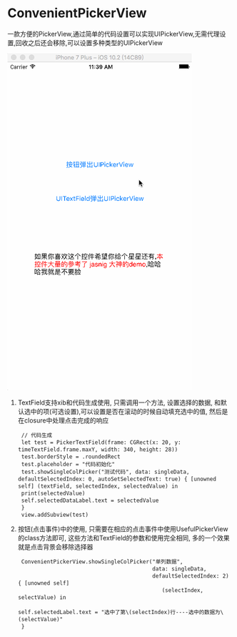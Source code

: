# ConvenientPickerView
一款方便的PickerView,通过简单的代码设置可以实现UIPickerView,无需代理设置,回收之后还会移除,可以设置多种类型的UIPickerView

![这是列子](https://github.com/AnRanScheme/ConvenientPickerView/raw/master/ConvenientPickerView/anran.gif)


1. TextField支持xib和代码生成使用, 只需调用一个方法, 设置选择的数据, 和默认选中的项(可选设置),可以设置是否在滚动的时候自动填充选中的值, 然后是在closure中处理点击完成的响应

        // 代码生成
        let test = PickerTextField(frame: CGRect(x: 20, y: timeTextField.frame.maxY, width: 340, height: 28))
        test.borderStyle = .roundedRect
        test.placeholder = "代码初始化"
        test.showSingleColPicker("测试代码", data: singleData, defaultSelectedIndex: 0, autoSetSelectedText: true) { [unowned self] (textField, selectedIndex, selectedValue) in
        print(selectedValue)
        self.selectedDataLabel.text = selectedValue
        }
        view.addSubview(test)

2. 按钮(点击事件)中的使用, 只需要在相应的点击事件中使用UsefulPickerView的class方法即可, 这些方法和TextField的参数和使用完全相同, 多的一个效果就是点击背景会移除选择器

        ConvenientPickerView.showSingleColPicker("单列数据",
                                                 data: singleData,
                                                 defaultSelectedIndex: 2) { [unowned self]
                                                    (selectIndex, selectValue) in
                                                    self.selectedLabel.text = "选中了第\(selectIndex)行----选中的数据为\(selectValue)"
        }
